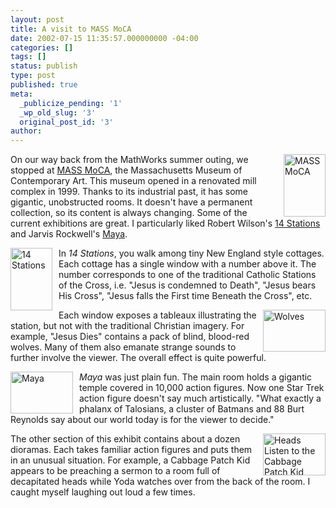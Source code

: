 ```yaml
---
layout: post
title: A visit to MASS MoCA
date: 2002-07-15 11:35:57.000000000 -04:00
categories: []
tags: []
status: publish
type: post
published: true
meta:
  _publicize_pending: '1'
  _wp_old_slug: '3'
  original_post_id: '3'
author: 
---
```

<a href="http://www.flickr.com/photos/matthewsim/2638198844/" title="MASS MoCA by matthewsim, on Flickr"><img src="https://farm4.static.flickr.com/3188/2638198844_b870bff047_t.jpg" width="67" height="100" alt="MASS MoCA" style="margin-left:10px;" align="right" /></a>On our way back from the MathWorks summer outing, we stopped at <a href="http://www.massmoca.org/">MASS MoCA</a>, the Massachusetts Museum of Contemporary Art.  This museum opened in a renovated mill complex in 1999.  Thanks to its industrial past, it has some gigantic, unobstructed rooms.  It doesn't have a permanent collection, so its content is always changing.  Some of the current exhibitions are great.  I particularly liked Robert Wilson's <a href="http://www.massmoca.org/visual_arts/index2.html#wilson">14 Stations</a> and Jarvis Rockwell's <a href="http://www.massmoca.org/visual_arts/index2.html#jarvis">Maya</a>. 

<a href="http://www.flickr.com/photos/matthewsim/2638199256/" title="14 Stations by matthewsim, on Flickr"><img src="https://farm4.static.flickr.com/3277/2638199256_263aec7ae4_t.jpg" width="67" height="100" alt="14 Stations" align="left" style="margin-right:10px;" /></a>In <i>14 Stations</i>, you walk among tiny New England style cottages.  Each cottage has a single window with a number above it.  The number corresponds to one of the traditional Catholic Stations of the Cross, i.e. "Jesus is condemned to Death", "Jesus bears His Cross", "Jesus falls the First time Beneath the Cross", etc.

<a href="http://www.flickr.com/photos/matthewsim/2637369773/" title="Wolves by matthewsim, on Flickr"><img src="https://farm4.static.flickr.com/3028/2637369773_bd17480085_t.jpg" width="100" height="67" alt="Wolves" align="right" style="margin-left:10px;" /></a>Each window exposes a tableaux illustrating the station, but not with the traditional Christian imagery.  For example, "Jesus Dies" contains a pack of blind, blood-red wolves.  Many of them also emanate strange sounds to further involve the viewer.  The overall effect is quite powerful.

<a href="http://www.flickr.com/photos/matthewsim/2638199962/" title="Maya by matthewsim, on Flickr"><img src="https://farm4.static.flickr.com/3044/2638199962_196d6646b5_t.jpg" width="100" height="67" alt="Maya" align="left" style="margin-right:10px;" /></a><i>Maya</i> was just plain fun.  The main room holds a gigantic temple covered in 10,000 action figures.  Now one Star Trek action figure doesn't say much artistically.  "What exactly a phalanx of Talosians, a cluster of Batmans and 88 Burt Reynolds say about our world today is for the viewer to decide."

<a href="http://www.flickr.com/photos/matthewsim/2638199460/" title="Heads Listen to the Cabbage Patch Kid by matthewsim, on Flickr"><img src="https://farm4.static.flickr.com/3104/2638199460_73be43883c_t.jpg" width="100" height="67" alt="Heads Listen to the Cabbage Patch Kid" align="right" style="margin-left:10px;" /></a>The other section of this exhibit contains about a dozen dioramas. Each takes familiar action figures and puts them in an unusual situation.  For example, a Cabbage Patch Kid appears to be preaching a sermon to a room full of decapitated heads while Yoda watches over from the back of the room.  I caught myself laughing out loud a few times.
